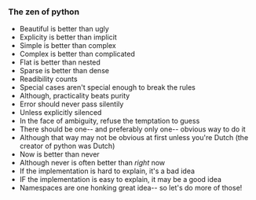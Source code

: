 ### The zen of python

- Beautiful is better than ugly
- Explicity is better than implicit
- Simple is better than complex
- Complex is better than complicated
- Flat is better than nested
- Sparse is better than dense
- Readibility counts
- Special cases aren't special enough to break the rules
- Although, practicality beats purity
- Error should never pass silentily
- Unless explicitly silenced
- In the face of ambiguity, refuse the temptation to guess
- There should be one-- and preferably only one-- obvious way to do it
- Although that way may not be obvious at first unless you're Dutch (the creator of python was Dutch)
- Now is better than never
- Although never is often better than _right_ now
- If the implementation is hard to explain, it's a bad idea
- IF the implementation is easy to explain, it may be a good idea
- Namespaces are one honking great idea-- so let's do more of those!
